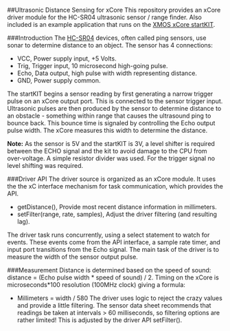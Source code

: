 ##Ultrasonic Distance Sensing for xCore
This repository provides an xCore driver module for the HC-SR04 ultrasonic sensor / range finder.  Also included is an example application that runs on the [XMOS xCore startKIT](http://www.xmos.com/startkit).

###Introduction
The [HC-SR04](http://www.micropik.com/PDF/HCSR04.pdf) devices, often called ping sensors, use sonar to determine distance to an object.  The sensor has 4 connections:
- VCC, Power supply input, +5 Volts.
- Trig, Trigger input, 10 microsecond high-going pulse.
- Echo, Data output, high pulse with width representing distance.
- GND, Power supply common.

The startKIT begins a sensor reading by first generating a narrow trigger pulse on an xCore output port.  This is connected to the sensor trigger input.  Ultrasonic pulses are then produced by the sensor to determine distance to an obstacle - something within range that causes the ultrasound ping to bounce back.  This bounce time is signaled by controlling the Echo output pulse width.  The xCore measures this width to determine the distance.

**Note:** As the sensor is 5V and the startKIT is 3V, a level shifter is required between the ECHO signal and the kit to avoid damage to the CPU from over-voltage.  A simple resistor divider was used.  For the trigger signal no level shifting was required.

###Driver API
The driver source is organized as an xCore module.  It uses the the xC interface mechanism for task communication, which provides the API.
- getDistance(), Provide most recent distance information in millimeters.
- setFilter(range, rate, samples), Adjust the driver filtering (and resulting lag).

The driver task runs concurrently, using a select statement to watch for events.  These events come from the API interface, a sample rate timer, and input port transitions from the Echo signal.  The main task of the driver is to measure the width of the sensor output pulse.  

###Measurement
Distance is determined based on the speed of sound:  distance = (Echo pulse width * speed of sound) / 2.  Timing on the xCore is microseconds*100 resolution (100MHz clock) giving a formula:
- Millimeters = width / 580
The driver uses logic to reject the crazy values and provide a little filtering.  The sensor data sheet recommends that readings be taken at intervals > 60 milliseconds, so filtering options are rather limited!  This is adjusted by the driver API setFilter().

